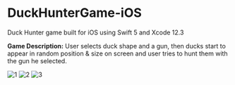 # DuckHunterGame-iOS
Duck Hunter game built for iOS using Swift 5 and Xcode 12.3

**Game Description:**
User selects duck shape and a gun, then ducks start to appear in random position & size on screen and user tries to hunt them with the gun he selected.

![1](https://user-images.githubusercontent.com/8017394/132110677-bb4b6f75-7f28-4cbe-8328-b8901344742b.PNG)
![2](https://user-images.githubusercontent.com/8017394/132110682-03b384f1-efde-4157-8ba1-e72229a6458b.PNG)
![3](https://user-images.githubusercontent.com/8017394/132110687-07184cad-984b-4192-a726-dc8b50f5fcb3.PNG)

